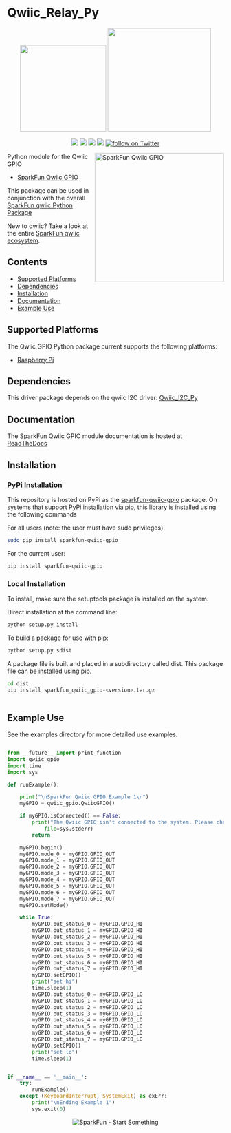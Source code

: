 Qwiic_Relay_Py
==================
<p align="center">
   <img src="https://cdn.sparkfun.com/assets/custom_pages/2/7/2/qwiic-logo-registered.jpg"  width=200>  
   <img src="https://www.python.org/static/community_logos/python-logo-master-v3-TM.png"  width=240>   
</p>
<p align="center">
	<a href="https://pypi.org/project/sparkfun-qwiic-gpio/" alt="Package">
		<img src="https://img.shields.io/pypi/pyversions/sparkfun-qwiic-gpio.svg" /></a>
	<a href="https://github.com/sparkfun/Qwiic_GPIO_Py/issues" alt="Issues">
		<img src="https://img.shields.io/github/issues/sparkfun/Qwiic_GPIO_Py.svg" /></a>
	<a href="https://sparkfun-qwiic-gpio.readthedocs.io/en/latest/?" alt="Documentation">
		<img src="https://readthedocs.org/projects/sparkfun-qwiic-gpio/badge/?version=latest&style=flat" /></a>
	<a href="https://github.com/sparkfun/Qwiic_GPIO_Py/blob/master/LICENSE" alt="License">
		<img src="https://img.shields.io/badge/license-MIT-blue.svg" /></a>
	<a href="https://twitter.com/intent/follow?screen_name=sparkfun">
        	<img src="https://img.shields.io/twitter/follow/sparkfun.svg?style=social&logo=twitter"
           	 alt="follow on Twitter"></a>
	
</p>

<img src="https://cdn.sparkfun.com/r/500-500/assets/parts/1/5/9/9/3/17047-SparkFun_Qwiic_GPIO-01.jpg"  align="right" width=300 alt="SparkFun Qwiic GPIO">

Python module for the Qwiic GPIO
* [SparkFun Qwiic GPIO](https://www.sparkfun.com/products/17047)

This package can be used in conjunction with the overall [SparkFun qwiic Python Package](https://github.com/sparkfun/Qwiic_Py)

New to qwiic? Take a look at the entire [SparkFun qwiic ecosystem](https://www.sparkfun.com/qwiic).

## Contents

* [Supported Platforms](#supported-platforms)
* [Dependencies](#dependencies)
* [Installation](#installation)
* [Documentation](#documentation)
* [Example Use](#example-use)

Supported Platforms
--------------------
The Qwiic GPIO Python package current supports the following platforms:
* [Raspberry Pi](https://www.sparkfun.com/search/results?term=raspberry+pi)

Dependencies 
---------------
This driver package depends on the qwiic I2C driver: 
[Qwiic_I2C_Py](https://github.com/sparkfun/Qwiic_I2C_Py)

Documentation
-------------
The SparkFun Qwiic GPIO module documentation is hosted at [ReadTheDocs](https://sparkfun-qwiic-gpio.readthedocs.io/en/latest/?)

Installation
-------------

### PyPi Installation
This repository is hosted on PyPi as the [sparkfun-qwiic-gpio](https://pypi.org/project/sparkfun-qwiic-gpio/) package. On systems that support PyPi installation via pip, this library is installed using the following commands

For all users (note: the user must have sudo privileges):
```sh
sudo pip install sparkfun-qwiic-gpio
```
For the current user:

```sh
pip install sparkfun-qwiic-gpio
```

### Local Installation
To install, make sure the setuptools package is installed on the system.

Direct installation at the command line:
```sh
python setup.py install
```

To build a package for use with pip:
```sh
python setup.py sdist
 ```
A package file is built and placed in a subdirectory called dist. This package file can be installed using pip.
```sh
cd dist
pip install sparkfun_qwiic_gpio-<version>.tar.gz
  
```
Example Use
 ---------------
See the examples directory for more detailed use examples.

```python

from __future__ import print_function
import qwiic_gpio
import time
import sys

def runExample():

    print("\nSparkFun Qwiic GPIO Example 1\n")
    myGPIO = qwiic_gpio.QwiicGPIO()

    if myGPIO.isConnected() == False:
        print("The Qwiic GPIO isn't connected to the system. Please check your connection", \
            file=sys.stderr)
        return

    myGPIO.begin()
    myGPIO.mode_0 = myGPIO.GPIO_OUT
    myGPIO.mode_1 = myGPIO.GPIO_OUT
    myGPIO.mode_2 = myGPIO.GPIO_OUT
    myGPIO.mode_3 = myGPIO.GPIO_OUT
    myGPIO.mode_4 = myGPIO.GPIO_OUT
    myGPIO.mode_5 = myGPIO.GPIO_OUT
    myGPIO.mode_6 = myGPIO.GPIO_OUT
    myGPIO.mode_7 = myGPIO.GPIO_OUT
    myGPIO.setMode()

    while True:
        myGPIO.out_status_0 = myGPIO.GPIO_HI
        myGPIO.out_status_1 = myGPIO.GPIO_HI
        myGPIO.out_status_2 = myGPIO.GPIO_HI
        myGPIO.out_status_3 = myGPIO.GPIO_HI
        myGPIO.out_status_4 = myGPIO.GPIO_HI
        myGPIO.out_status_5 = myGPIO.GPIO_HI
        myGPIO.out_status_6 = myGPIO.GPIO_HI
        myGPIO.out_status_7 = myGPIO.GPIO_HI
        myGPIO.setGPIO()
        print("set hi")
        time.sleep(1)
        myGPIO.out_status_0 = myGPIO.GPIO_LO
        myGPIO.out_status_1 = myGPIO.GPIO_LO
        myGPIO.out_status_2 = myGPIO.GPIO_LO
        myGPIO.out_status_3 = myGPIO.GPIO_LO
        myGPIO.out_status_4 = myGPIO.GPIO_LO
        myGPIO.out_status_5 = myGPIO.GPIO_LO
        myGPIO.out_status_6 = myGPIO.GPIO_LO
        myGPIO.out_status_7 = myGPIO.GPIO_LO
        myGPIO.setGPIO()
        print("set lo")
        time.sleep(1)


if __name__ == '__main__':
    try:
        runExample()
    except (KeyboardInterrupt, SystemExit) as exErr:
        print("\nEnding Example 1")
        sys.exit(0)
```
<p align="center">
<img src="https://cdn.sparkfun.com/assets/custom_pages/3/3/4/dark-logo-red-flame.png" alt="SparkFun - Start Something">
</p>

